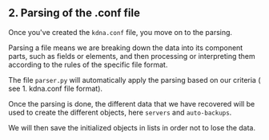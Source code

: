 ## 2. Parsing of the .conf file

Once you've created the `kdna.conf` file, you move on to the parsing. 

Parsing a file means we are breaking down the data into its component parts, such as fields or elements, and then processing or interpreting them according to the rules of the specific file format.

The file `parser.py` will automatically apply the parsing based on our criteria ( see 1. kdna.conf file format). 

Once the parsing is done, the different data that we have recovered will be used to create the different objects, here `servers` and `auto-backups`.

We will then save the initialized objects in lists in order not to lose the data. 